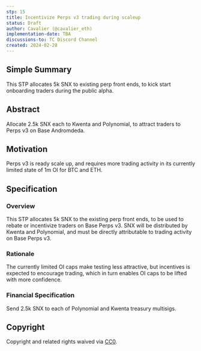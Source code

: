 ```yaml
---
stp: 15
title: Incentivize Perps v3 trading during scaleup
status: Draft
author: Cavalier (@cavalier_eth)
implementation-date: TBA
discussions-to: TC Discord Channel
created: 2024-02-28
---
```


## Simple Summary

This STP allocates 5k SNX to existing perp front ends, to kick start onboarding traders during the public alpha.

## Abstract

Allocate 2.5k SNX each to Kwenta and Polynomial, to attract traders to Perps v3 on Base Andromdeda.

## Motivation

Perps v3 is ready scale up, and requires more trading activity in its currently limited state of 1m OI for BTC and ETH. 

## Specification

### Overview

This STP allocates 5k SNX to the existing perp front ends, to be used to rebate or incentivize traders on Base Perps v3. SNX will be distributed by Kwenta and Polynomial, and must be directly attributable to trading activity on Base Perps v3.

### Rationale
The currently limited OI caps make testing less attractive, but incentives is expected to encourage trading, which in turn enables OI caps to be lifted with more confidence.


### Financial Specification

Send 2.5k SNX to each of Polynomial and Kwenta treasury multisigs. 


## Copyright

Copyright and related rights waived via [CC0](https://creativecommons.org/publicdomain/zero/1.0/).
